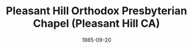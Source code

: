 ---
date: &id001 1985-09-20
end_date: null
location:
  address: null
  city: Pleasant Hill
  state: CA
minister:
- end: 1986-01-01
  name: Vincent Ortiz
  start: 1985-01-01
  type: Evangelist
ministers:
- Vincent Ortiz
name: Pleasant Hill Orthodox Presbyterian Chapel
names:
- end: 1987-02-21
  name: Pleasant Hill Orthodox Presbyterian Chapel
  start: 1985-09-20
origination_date: *id001
raw_data: "AR\nPleasant Hill\nPleasant Hill Orthodox Presbyterian Chapel  (September\
  \ 20, 1985\u2013February 21, 1987)\nEvangelist: Vincent Ortiz, 1985\u201386"
received_from: null
states:
- CA
status:
  active: false
  end_date: 1987-02-21
  reason: null
  received_from: null
  withdrawal_to: null
title: Pleasant Hill Orthodox Presbyterian Chapel (Pleasant Hill CA)
year_established:
- 1985

---
